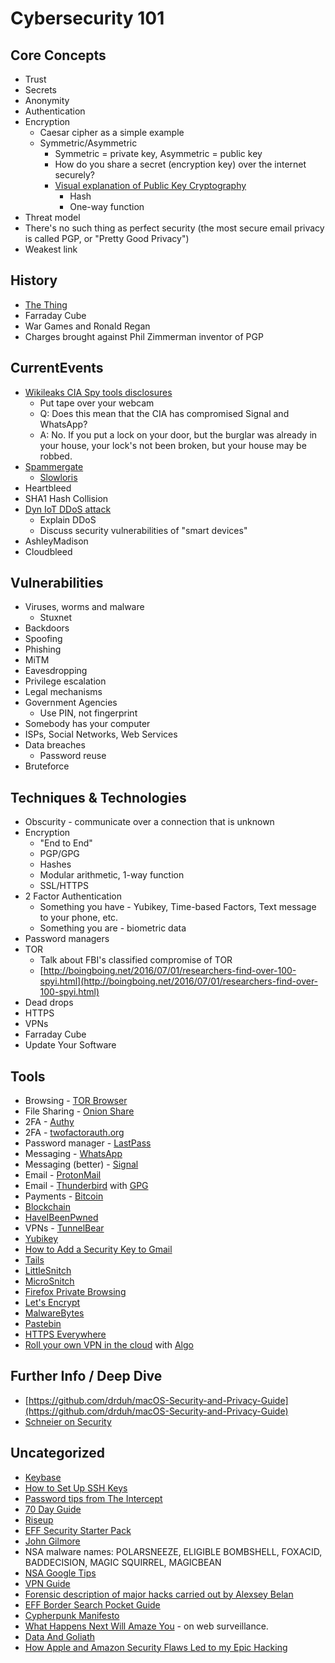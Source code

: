 # Cybersecurity 101

## Core Concepts
  * Trust
  * Secrets
  * Anonymity
  * Authentication
  * Encryption
  	* Caesar cipher as a simple example
    * Symmetric/Asymmetric
    	* Symmetric = private key, Asymmetric = public key
    	* How do you share a secret (encryption key) over the internet securely?
  		* [Visual explanation of Public Key Cryptography](https://www.youtube.com/watch?v=YEBfamv-_do&feature=youtu.be&t=161)
  			* Hash
  			* One-way function
  * Threat model
  * There's no such thing as perfect security (the most secure email privacy is called PGP, or "Pretty Good Privacy")
  * Weakest link

## History
  * [The Thing](https://en.wikipedia.org/wiki/The_Thing_(listening_device))
  * Farraday Cube
  * War Games and Ronald Regan
  * Charges brought against Phil Zimmerman inventor of PGP

## CurrentEvents
  * [Wikileaks CIA Spy tools disclosures](https://wikileaks.org/ciav7p1/)
    * Put tape over your webcam
    * Q: Does this mean that the CIA has compromised Signal and WhatsApp?
    * A: No. If you put a lock on your door, but the burglar was already in your house, your lock's not been broken, but your house may be robbed.
  * [Spammergate](https://mackeeper.com/blog/post/339-spammergate-the-fall-of-an-empire)
  	* [Slowloris](https://en.wikipedia.org/wiki/Slowloris_(computer_security))
  * Heartbleed
  * SHA1 Hash Collision
  * [Dyn IoT DDoS attack](http://www.welivesecurity.com/2016/10/24/10-things-know-october-21-iot-ddos-attacks/)
    * Explain DDoS
    * Discuss security vulnerabilities of "smart devices"
  * AshleyMadison
  * Cloudbleed

## Vulnerabilities
  * Viruses, worms and malware
  	* Stuxnet
  * Backdoors
  * Spoofing
  * Phishing
  * MiTM
  * Eavesdropping
  * Privilege escalation
  * Legal mechanisms
  * Government Agencies
    * Use PIN, not fingerprint
  * Somebody has your computer
  * ISPs, Social Networks, Web Services
  * Data breaches
  	* Password reuse
  * Bruteforce

## Techniques & Technologies
  * Obscurity - communicate over a connection that is unknown
  * Encryption
    * "End to End"
  	* PGP/GPG
  	* Hashes
  	* Modular arithmetic, 1-way function
  	* SSL/HTTPS
  * 2 Factor Authentication
    * Something you have - Yubikey, Time-based Factors, Text message to your phone, etc.
    * Something you are - biometric data
  * Password managers
  * TOR
    * Talk about FBI's classified compromise of TOR
    * [http://boingboing.net/2016/07/01/researchers-find-over-100-spyi.html](http://boingboing.net/2016/07/01/researchers-find-over-100-spyi.html)
  * Dead drops
  * HTTPS
  * VPNs
  * Farraday Cube
  * Update Your Software

## Tools
  * Browsing - [TOR Browser](https://www.torproject.org/projects/torbrowser.html.en)
  * File Sharing - [Onion Share](https://onionshare.org/)
  * 2FA - [Authy](https://www.authy.com/)
  * 2FA - [twofactorauth.org](https://twofactorauth.org/)
  * Password manager - [LastPass](https://www.lastpass.com)
  * Messaging - [WhatsApp](https://www.whatsapp.com/)
  * Messaging (better) - [Signal](https://whispersystems.org/)
  * Email - [ProtonMail](https://protonmail.com/)
  * Email - [Thunderbird](https://www.mozilla.org/en-US/thunderbird/) with [GPG](https://www.gnupg.org/)
  * Payments - [Bitcoin](https://bitcoin.org/en/)
  * [Blockchain](https://en.wikipedia.org/wiki/Blockchain_(database))
  * [HaveIBeenPwned](https://www.haveibeenpwned.com)
  * VPNs - [TunnelBear](https://www.tunnelbear.com/)
  * [Yubikey](https://www.yubico.com/start/)
  * [How to Add a Security Key to Gmail](https://techsolidarity.org/resources/security_key_gmail.htm)
  * [Tails](https://tails.boum.org/)
  * [LittleSnitch](https://www.obdev.at/products/littlesnitch/index.html)
  * [MicroSnitch](https://www.obdev.at/products/microsnitch/index.html)
  * [Firefox Private Browsing](https://support.mozilla.org/t5/Protect-your-privacy/Private-Browsing-Use-Firefox-without-saving-history/ta-p/4473)
  * [Let's Encrypt](https://letsencrypt.org/)
  * [MalwareBytes](https://www.malwarebytes.com/)
  * [Pastebin](http://pastebin.com/)
  * [HTTPS Everywhere](https://www.eff.org/HTTPS-Everywhere)
  * [Roll your own VPN in the cloud](http://www.spycasa.com/roll-your-own-vpn-algo-digital-ocean/) with [Algo](https://github.com/trailofbits/algo)

## Further Info / Deep Dive
  * [https://github.com/drduh/macOS-Security-and-Privacy-Guide](https://github.com/drduh/macOS-Security-and-Privacy-Guide)
  * [Schneier on Security](https://www.schneier.com/)

## Uncategorized
  * [Keybase](https://keybase.io/)
  * [How to Set Up SSH Keys](https://www.digitalocean.com/community/tutorials/how-to-set-up-ssh-keys--2)
  * [Password tips from The Intercept](https://theintercept.com/2015/03/26/passphrases-can-memorize-attackers-cant-guess/)
  * [70 Day Guide](https://medium.com/@TeacherC/90dayactionplan-ff86b1de6acb#.6l7nqso1u)
  * [Riseup](https://riseup.net/)
  * [EFF Security Starter Pack](https://ssd.eff.org/en/playlist/want-security-starter-pack)
  * [John Gilmore](http://www.toad.com/)
  * NSA malware names: POLARSNEEZE, ELIGIBLE BOMBSHELL, FOXACID, BADDECISION, MAGIC SQUIRREL, MAGICBEAN
  * [NSA Google Tips](https://www.wired.com/2013/05/nsa-manual-on-hacking-internet/)
  * [VPN Guide](https://medium.freecodecamp.com/how-to-set-up-a-vpn-in-5-minutes-for-free-and-why-you-urgently-need-one-d5cdba361907)
  * [Forensic description of major hacks carried out by Alexsey Belan](https://medium.com/@chrismcnab/alexseys-ttps-1204d9050551#.kq10afqxr)
  * [EFF Border Search Pocket Guide](https://www.eff.org/document/eff-border-search-pocket-guide)
  * [Cypherpunk Manifesto](https://w2.eff.org/Privacy/Crypto/Crypto_misc/cypherpunk.manifesto)
  * [What Happens Next Will Amaze You](http://idlewords.com/talks/what_happens_next_will_amaze_you.htm) - on web surveillance.
  * [Data And Goliath](https://www.schneier.com/books/data_and_goliath/)
  * [How Apple and Amazon Security Flaws Led to my Epic Hacking](https://www.wired.com/2012/08/apple-amazon-mat-honan-hacking/all/)
